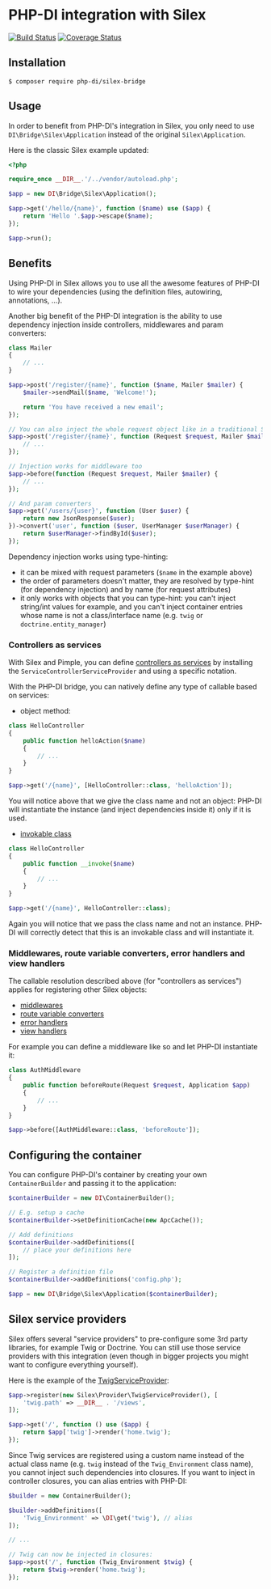# PHP-DI integration with Silex

[![Build Status](https://travis-ci.org/PHP-DI/Silex-Bridge.svg?branch=master)](https://travis-ci.org/PHP-DI/Silex-Bridge)
[![Coverage Status](https://coveralls.io/repos/PHP-DI/Silex-Bridge/badge.svg)](https://coveralls.io/r/PHP-DI/Silex-Bridge)

## Installation

```
$ composer require php-di/silex-bridge
```

## Usage

In order to benefit from PHP-DI's integration in Silex, you only need to use `DI\Bridge\Silex\Application` instead of the original `Silex\Application`.

Here is the classic Silex example updated:

```php
<?php

require_once __DIR__.'/../vendor/autoload.php';

$app = new DI\Bridge\Silex\Application();

$app->get('/hello/{name}', function ($name) use ($app) {
    return 'Hello '.$app->escape($name);
});

$app->run();
```

## Benefits

Using PHP-DI in Silex allows you to use all the awesome features of PHP-DI to wire your dependencies (using the definition files, autowiring, annotations, …).

Another big benefit of the PHP-DI integration is the ability to use dependency injection inside controllers, middlewares and param converters:

```php
class Mailer
{
    // ...
}

$app->post('/register/{name}', function ($name, Mailer $mailer) {
    $mailer->sendMail($name, 'Welcome!');

    return 'You have received a new email';
});

// You can also inject the whole request object like in a traditional Silex application
$app->post('/register/{name}', function (Request $request, Mailer $mailer) {
    // ...
});

// Injection works for middleware too
$app->before(function (Request $request, Mailer $mailer) {
    // ...
});

// And param converters
$app->get('/users/{user}', function (User $user) {
    return new JsonResponse($user);
})->convert('user', function ($user, UserManager $userManager) {
    return $userManager->findById($user);
});
```

Dependency injection works using type-hinting:

- it can be mixed with request parameters (`$name` in the example above)
- the order of parameters doesn't matter, they are resolved by type-hint (for dependency injection) and by name (for request attributes)
- it only works with objects that you can type-hint: you can't inject string/int values for example, and you can't inject container entries whose name is not a class/interface name (e.g. `twig` or `doctrine.entity_manager`)

### Controllers as services

With Silex and Pimple, you can define [controllers as services](http://silex.sensiolabs.org/doc/providers/service_controller.html) by installing the `ServiceControllerServiceProvider` and using a specific notation.

With the PHP-DI bridge, you can natively define any type of callable based on services:

- object method:

```php
class HelloController
{
    public function helloAction($name)
    {
        // ...
    }
}

$app->get('/{name}', [HelloController::class, 'helloAction']);
```

You will notice above that we give the class name and not an object: PHP-DI will instantiate the instance (and inject dependencies inside it) only if it is used.

- [invokable class](http://php.net/manual/en/language.types.callable.php)

```php
class HelloController
{
    public function __invoke($name)
    {
        // ...
    }
}

$app->get('/{name}', HelloController::class);
```

Again you will notice that we pass the class name and not an instance. PHP-DI will correctly detect that this is an invokable class and will instantiate it.

### Middlewares, route variable converters, error handlers and view handlers

The callable resolution described above (for "controllers as services") applies for registering other Silex objects:

- [middlewares](http://silex.sensiolabs.org/doc/middlewares.html)
- [route variable converters](http://silex.sensiolabs.org/doc/usage.html#route-variable-converters)
- [error handlers](http://silex.sensiolabs.org/doc/usage.html#error-handlers)
- [view handlers](http://silex.sensiolabs.org/doc/usage.html#view-handlers)

For example you can define a middleware like so and let PHP-DI instantiate it:

```php
class AuthMiddleware
{
    public function beforeRoute(Request $request, Application $app)
    {
        // ...
    }
}

$app->before([AuthMiddleware::class, 'beforeRoute']);
```

## Configuring the container

You can configure PHP-DI's container by creating your own `ContainerBuilder` and passing it to the application:

```php
$containerBuilder = new DI\ContainerBuilder();

// E.g. setup a cache
$containerBuilder->setDefinitionCache(new ApcCache());

// Add definitions
$containerBuilder->addDefinitions([
    // place your definitions here
]);

// Register a definition file
$containerBuilder->addDefinitions('config.php');

$app = new DI\Bridge\Silex\Application($containerBuilder);
```

## Silex service providers

Silex offers several "service providers" to pre-configure some 3rd party libraries, for example Twig or Doctrine. You can still use those service providers with this integration (even though in bigger projects you might want to configure everything yourself).

Here is the example of the [TwigServiceProvider](http://silex.sensiolabs.org/doc/providers/twig.html):

```php
$app->register(new Silex\Provider\TwigServiceProvider(), [
    'twig.path' => __DIR__ . '/views',
]);

$app->get('/', function () use ($app) {
    return $app['twig']->render('home.twig');
});
```

Since Twig services are registered using a custom name instead of the actual class name (e.g. `twig` instead of the `Twig_Environment` class name), you cannot inject such dependencies into closures. If you want to inject in controller closures, you can alias entries with PHP-DI:

```php
$builder = new ContainerBuilder();

$builder->addDefinitions([
    'Twig_Environment' => \DI\get('twig'), // alias
]);

// ...

// Twig can now be injected in closures:
$app->post('/', function (Twig_Environment $twig) {
    return $twig->render('home.twig');
});
```
